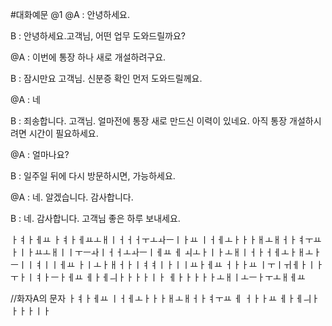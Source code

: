 #대화예문 @1
@A : 안녕하세요.

B : 안녕하세요.고객님, 어떤 업무 도와드릴까요?

@A : 이번에 통장 하나 새로 개설하려구요.

B : 잠시만요 고객님. 신분증 확인 먼저 도와드릴께요.

@A : 네

B : 죄송합니다. 고객님. 얼마전에 통장 새로 만드신 이력이 있네요.
아직 통장 개설하시려면 시간이 필요하세요.

@A : 얼마나요?

B : 일주일 뒤에 다시 방문하시면, 가능하세요.

@A : 네. 알겠습니다. 감사합니다.

B : 네. 감사합니다. 고객님 좋은 하루 보내세요.

ㅏㅕㅏㅔㅛ
ㅏㅕㅏㅔㅛㅗㅐㅣㅓㅓㅓㅜㅗㅘㅡㅣㅏㅛ
ㅣㅓㅔㅗㅏㅏㅏㅐㅗㅐㅓㅏㅕㅜㅛ
ㅏㅣㅏㅛㅗㅐㅣㅣㅜㅡㅘㅣㅓㅓㅗㅘㅡㅣㅔㅛ
ㅔ
ㅚㅗㅏㅣㅏㅗㅐㅣㅓㅏㅓㅔㅗㅏㅐㅗㅏㅡㅣㅣㅕㅣㅣㅔㅛ
ㅏㅣㅗㅏㅐㅓㅏㅣㅕㅕㅣㅏㅣㅣㅛㅏㅔㅛ
ㅓㅏㅏㅛ
ㅣㅜㅣㅟㅔㅏㅣㅏㅜㅏㅣㅕㅏㅡㅏㅔㅛ
ㅔㅏㅔㅢㅏㅏㅏㅏㅣㅏ
ㅔㅏㅏㅏㅏㅏㅗㅐㅣㅗㅡㅏㅜㅗㅐㅔㅛ

//화자A의 문자
ㅏㅕㅏㅔㅛ
ㅣㅓㅔㅗㅏㅏㅏㅐㅗㅐㅓㅏㅕㅜㅛ
ㅔ
ㅓㅏㅏㅛ
ㅔㅏㅔㅢㅏㅏㅏㅏㅣㅏ
